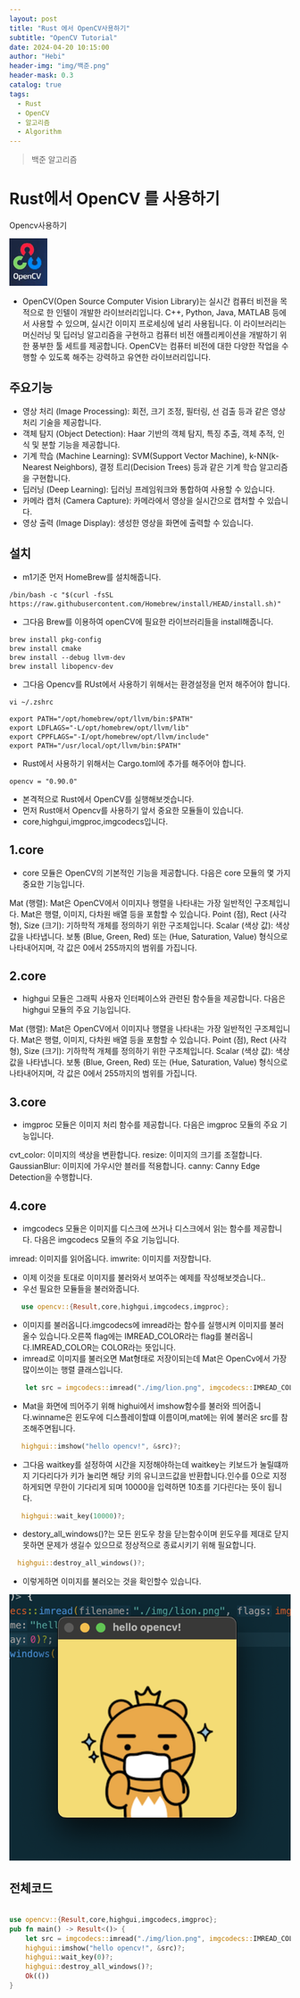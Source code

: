 ```yaml
---
layout: post
title: "Rust 에서 OpenCV사용하기"
subtitle: "OpenCV Tutorial"
date: 2024-04-20 10:15:00
author: "Hebi"
header-img: "img/백준.png"
header-mask: 0.3
catalog: true
tags:
  - Rust
  - OpenCV
  - 알고리즘
  - Algorithm
---
```


> 백준 알고리즘

# Rust에서 OpenCV 를 사용하기

Opencv사용하기

<img src="../img/OpenCV.png" />


- OpenCV(Open Source Computer Vision Library)는 실시간 컴퓨터 비전을 목적으로 한 인텔이 개발한 라이브러리입니다. C++, Python, Java, MATLAB 등에서 사용할 수 있으며, 실시간 이미지 프로세싱에 널리 사용됩니다. 이 라이브러리는 머신러닝 및 딥러닝 알고리즘을 구현하고 컴퓨터 비전 애플리케이션을 개발하기 위한 풍부한 툴 세트를 제공합니다. OpenCV는 컴퓨터 비전에 대한 다양한 작업을 수행할 수 있도록 해주는 강력하고 유연한 라이브러리입니다.
## 주요기능


- 영상 처리 (Image Processing): 회전, 크기 조정, 필터링, 선 검출 등과 같은 영상 처리 기술을 제공합니다.
- 객체 탐지 (Object Detection): Haar 기반의 객체 탐지, 특징 추출, 객체 추적, 인식 및 분할 기능을 제공합니다.
- 기계 학습 (Machine Learning): SVM(Support Vector Machine), k-NN(k-Nearest Neighbors), 결정 트리(Decision Trees) 등과 같은 기계 학습 알고리즘을 구현합니다.
- 딥러닝 (Deep Learning): 딥러닝 프레임워크와 통합하여 사용할 수 있습니다.
- 카메라 캡처 (Camera Capture): 카메라에서 영상을 실시간으로 캡처할 수 있습니다.
- 영상 출력 (Image Display): 생성한 영상을 화면에 출력할 수 있습니다.

## 설치

- m1기준 먼저 HomeBrew를 설치해줍니다.

```
/bin/bash -c "$(curl -fsSL https://raw.githubusercontent.com/Homebrew/install/HEAD/install.sh)"
```
- 그다음 Brew를 이용하여 openCV에 필요한 라이브러리들을 install해줍니다.

```
brew install pkg-config
brew install cmake
brew install --debug llvm-dev
brew install libopencv-dev
```

- 그다음 Opencv를 RUst에서 사용하기 위해서는 환경설정을 먼저 해주어야 합니다.

```
vi ~/.zshrc
```
```
export PATH="/opt/homebrew/opt/llvm/bin:$PATH"
export LDFLAGS="-L/opt/homebrew/opt/llvm/lib"
export CPPFLAGS="-I/opt/homebrew/opt/llvm/include"
export PATH="/usr/local/opt/llvm/bin:$PATH"

```
- Rust에서 사용하기 위해서는 Cargo.toml에 추가를 해주어야 합니다.

```
opencv = "0.90.0"
```

- 본격적으로 Rust에서 OpenCV를 실행해보겟습니다.
- 먼저 Rust애서 Opencv를 사용하기 앞서 중요한 모듈들이 있습니다.
- core,highgui,imgproc,imgcodecs입니다.
## 1.core
- core 모듈은 OpenCV의 기본적인 기능을 제공합니다. 다음은 core 모듈의 몇 가지 중요한 기능입니다.

Mat (행렬): Mat은 OpenCV에서 이미지나 행렬을 나타내는 가장 일반적인 구조체입니다. Mat은 행렬, 이미지, 다차원 배열 등을 포함할 수 있습니다.
Point (점), Rect (사각형), Size (크기): 기하학적 개체를 정의하기 위한 구조체입니다.
Scalar (색상 값): 색상 값을 나타냅니다. 보통 (Blue, Green, Red) 또는 (Hue, Saturation, Value) 형식으로 나타내어지며, 각 값은 0에서 255까지의 범위를 가집니다.
## 2.core
- highgui 모듈은 그래픽 사용자 인터페이스와 관련된 함수들을 제공합니다. 다음은 highgui 모듈의 주요 기능입니다.

Mat (행렬): Mat은 OpenCV에서 이미지나 행렬을 나타내는 가장 일반적인 구조체입니다. Mat은 행렬, 이미지, 다차원 배열 등을 포함할 수 있습니다.
Point (점), Rect (사각형), Size (크기): 기하학적 개체를 정의하기 위한 구조체입니다.
Scalar (색상 값): 색상 값을 나타냅니다. 보통 (Blue, Green, Red) 또는 (Hue, Saturation, Value) 형식으로 나타내어지며, 각 값은 0에서 255까지의 범위를 가집니다.
## 3.core
- imgproc 모듈은 이미지 처리 함수를 제공합니다. 다음은 imgproc 모듈의 주요 기능입니다.


cvt_color: 이미지의 색상을 변환합니다.
resize: 이미지의 크기를 조절합니다.
GaussianBlur: 이미지에 가우시안 블러를 적용합니다.
canny: Canny Edge Detection을 수행합니다.
## 4.core
- imgcodecs 모듈은 이미지를 디스크에 쓰거나 디스크에서 읽는 함수를 제공합니다. 다음은 imgcodecs 모듈의 주요 기능입니다.

imread: 이미지를 읽어옵니다.
imwrite: 이미지를 저장합니다.

- 이제 이것을 토대로 이미지를 불러와서 보여주는 예제를 작성해보겟습니다..
- 우선 필요한 모듈들을 불러와줍니다.

```rust
   use opencv::{Result,core,highgui,imgcodecs,imgproc};

```
- 이미지를 불러옵니다.imgcodecs에 imread라는 함수를 실행시켜 이미지를 불러올수 있습니다.오른쪽 flag에는 IMREAD_COLOR라는 flag를 불러옵니다.IMREAD_COLOR는 COLOR라는 뜻입니다.
- imread로 이미지를 불러오면 Mat형태로 저장이되는데 Mat은 OpenCv에서 가장 많이쓰이는 행렬 클래스입니다.

```rust
    let src = imgcodecs::imread("./img/lion.png", imgcodecs::IMREAD_COLOR)?;
```
- Mat을 화면에 띄어주기 위해 highui에서 imshow함수를 불러와 띄어줍니다.winname은 윈도우에 디스플레이할떄 이름이며,mat에는 위에 불러온 src를 참조해주면됩니다.

```rust
   highgui::imshow("hello opencv!", &src)?;
```
- 그다음 waitkey를 설정하여 시간을 지정해야하는데 waitkey는 키보드가 눌릴떄까지 기다리다가 키가 눌리면 해당 키의 유니코드값을 반환합니다.인수를 0으로 지정하게되면 무한이 기다리게 되며 10000을 입력하면 10초를 기다린다는 뜻이 됩니다.

```rust
   highgui::wait_key(10000)?;
```
- destory_all_windows()?는 모든 윈도우 창을 닫는함수이며 윈도우를 제대로 닫지 못하면 문제가 생길수 있으므로 정상적으로 종료시키기 위해 필요합니다.



```rust
  highgui::destroy_all_windows()?;

```

- 이렇게하면 이미지를 불러오는 것을 확인할수 있습니다.


<img src="../img/lion_result.png" />


## 전체코드

```rust

use opencv::{Result,core,highgui,imgcodecs,imgproc};
pub fn main() -> Result<()> {
    let src = imgcodecs::imread("./img/lion.png", imgcodecs::IMREAD_COLOR)?;
    highgui::imshow("hello opencv!", &src)?;
    highgui::wait_key(0)?;
    highgui::destroy_all_windows()?;
    Ok(())
}
```